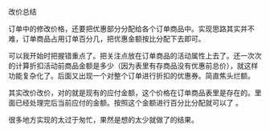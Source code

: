 改价总结

订单中的修改价格，还要把优惠部分分配给各个订单商品中。实现思路其实并不难，订单商品占用订单百分几，把优惠金额按比分配下去即可。

可以我开始时把握错重点了。把关注点放在订单商品的活动属性上去了。还一次次的计算折扣活动前商品金额是多少（因为表里有存商品没有优惠前总价），就这样功能复杂化了。后面又出现一个对整个订单进行折扣的优惠券。简直焦头烂额。

其实改价改价，对的就是现有的应付金额，这个价格在订单商品表里是存在的。里面已经处理完后当前应付的金额。按照这个金额进行百分比分配就可以了 。

很多地方实现的太过于匆忙，果然是想的太少就做了的结果。
